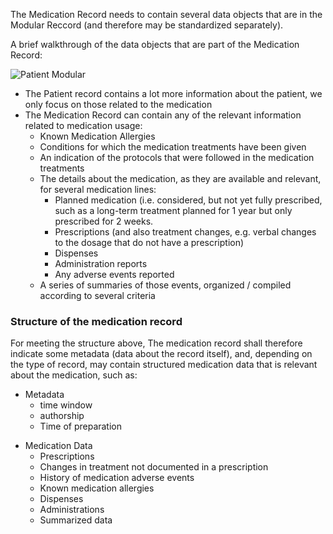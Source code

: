   
The Medication Record needs to contain several data objects that are in the Modular Reccord (and therefore may be standardized separately).

A brief walkthrough of the data objects that are part of the Medication Record:

![Patient Modular](./patrecord-medrecord.png "Patient Record and Medication Record")
<br clear="all" />

* The Patient record contains a lot more information about the patient, we only focus on those related to the medication
* The Medication Record can contain any of the relevant information related to medication usage:
  * Known Medication Allergies
  * Conditions for which the medication treatments have been given
  * An indication of the protocols that were followed in the medication treatments
  * The details about the medication, as they are available and relevant, for several medication lines:
    * Planned medication (i.e. considered, but not yet fully prescribed, such as a long-term treatment planned for 1 year but only prescribed for 2 weeks.
    * Prescriptions (and also treatment changes, e.g. verbal changes to the dosage that do not have a prescription)
    * Dispenses
    * Administration reports
    * Any adverse events reported
  * A series of summaries of those events, organized / compiled according to several criteria




### Structure of the medication record
For meeting the structure above, 
The medication record shall therefore indicate some metadata (data about the record itself), and, depending on the type of record, may contain structured medication data that is relevant about the medication, such as:

- Metadata
  - time window
  - authorship
  - Time of preparation


* Medication Data
  * Prescriptions
  * Changes in treatment not documented in a prescription
  * History of medication adverse events
  * Known medication allergies
  * Dispenses
  * Administrations
  * Summarized data







